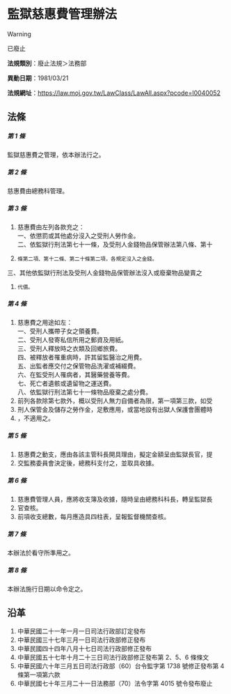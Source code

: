 # 監獄慈惠費管理辦法


> [!WARNING]
> 已廢止


**法規類別**：廢止法規＞法務部

**異動日期**：1981/03/21  

**法規網址**：https://law.moj.gov.tw/LawClass/LawAll.aspx?pcode=I0040052



## 法條
##### 第 1 條
監獄慈惠費之管理，依本辦法行之。

##### 第 2 條
慈惠費由總務科管理。

##### 第 3 條
1. 慈惠費由左列各款充之：  
一、依懲罰或其他處分沒入之受刑人勞作金。  
二、依監獄行刑法第七十一條，及受刑人金錢物品保管辦法第八條、第十
1.     條第二項、第十二條、第二十條第二項，各規定沒入之金錢。  
三、其他依監獄行刑法及受刑人金錢物品保管辦法沒入或廢棄物品變賣之
1.     代價。

##### 第 4 條
1. 慈惠費之用途如左：  
一、受刑人攜帶子女之領養費。  
二、受刑人發寄私信所用之郵資及用紙。  
三、受刑人釋放時之衣類及回鄉旅費。  
四、被釋放者罹重病時，許其留監醫治之用費。  
五、出監者應交付之保管物品洗濯或補綴費。  
六、在監受刑人罹病者，其醫藥營養等費。  
七、死亡者遺骸或遺留物之運送費。  
八、依監獄行刑法第七十一條物品廢棄之處分費。
1. 前列各款除第七款外，概以受刑人無力自備者為限，第一項第三款，如受
1. 刑人保管金及儲存之勞作金，足敷應用，或當地設有出獄人保護會團體時
1. ，不適用之。

##### 第 5 條
1. 慈惠費之動支，應由各該主管科長開具理由，擬定金額呈由監獄長官，提
1. 交監務委員會決定後，總務科支付之，並取具收據。

##### 第 6 條
1. 慈惠費管理人員，應將收支簿及收據，隨時呈由總務科科長，轉呈監獄長
1. 官查核。
1. 前項收支總數，每月應造具四柱表，呈報監督機關查核。

##### 第 7 條
本辦法於看守所準用之。

##### 第 8 條
本辦法施行日期以命令定之。

## 沿革
1. 中華民國二十一年一月一日司法行政部訂定發布
1. 中華民國三十七年三月一日司法行政部修正發布
1. 中華民國四十四年八月十七日司法行政部修正發布
1. 中華民國五十七年十月二十三日司法行政部修正發布第 2、5、6  條條文
1. 中華民國六十年三月五日司法行政部（60）台令監字第 1738 號修正發布第 4  條第一項第六款
1. 中華民國七十年三月二十一日法務部（70）法令字第 4015 號令發布廢止
